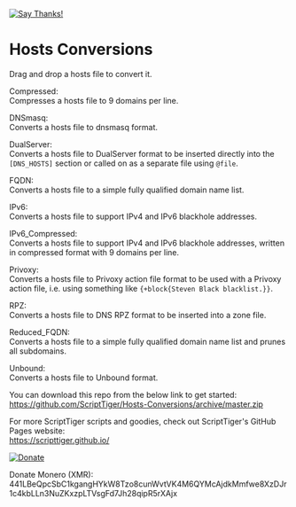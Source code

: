 [![Say Thanks!](https://img.shields.io/badge/Say%20Thanks-!-1EAEDB.svg)](https://saythanks.io/to/ScriptTiger)

# Hosts Conversions
Drag and drop a hosts file to convert it.

Compressed:  
Compresses a hosts file to 9 domains per line.

DNSmasq:  
Converts a hosts file to dnsmasq format.

DualServer:  
Converts a hosts file to DualServer format to be inserted directly into the `[DNS_HOSTS]` section or called on as a separate file using `@file`.

FQDN:  
Converts a hosts file to a simple fully qualified domain name list.

IPv6:  
Converts a hosts file to support IPv4 and IPv6 blackhole addresses.

IPv6_Compressed:  
Converts a hosts file to support IPv4 and IPv6 blackhole addresses, written in compressed format with 9 domains per line.

Privoxy:  
Converts a hosts file to Privoxy action file format to be used with a Privoxy action file, i.e. using something like `{+block{Steven Black blacklist.}}`.

RPZ:  
Converts a hosts file to DNS RPZ format to be inserted into a zone file.

Reduced_FQDN:  
Converts a hosts file to a simple fully qualified domain name list and prunes all subdomains.

Unbound:  
Converts a hosts file to Unbound format.

You can download this repo from the below link to get started:  
https://github.com/ScriptTiger/Hosts-Conversions/archive/master.zip

For more ScriptTiger scripts and goodies, check out ScriptTiger's GitHub Pages website:  
https://scripttiger.github.io/

[![Donate](https://www.paypalobjects.com/en_US/i/btn/btn_donateCC_LG.gif)](https://www.paypal.com/cgi-bin/webscr?cmd=_s-xclick&hosted_button_id=MZ4FH4G5XHGZ4)

Donate Monero (XMR): 441LBeQpcSbC1kgangHYkW8Tzo8cunWvtVK4M6QYMcAjdkMmfwe8XzDJr1c4kbLLn3NuZKxzpLTVsgFd7Jh28qipR5rXAjx
